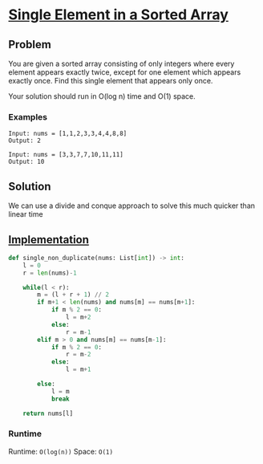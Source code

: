 # [Single Element in a Sorted Array](https://leetcode.com/problems/single-element-in-a-sorted-array/)

## Problem

You are given a sorted array consisting of only integers where every element appears exactly twice, except for one element which appears exactly once. Find this single element that appears only once.

Your solution should run in O(log n) time and O(1) space.

### Examples

```
Input: nums = [1,1,2,3,3,4,4,8,8]
Output: 2

Input: nums = [3,3,7,7,10,11,11]
Output: 10
```

## Solution

We can use a divide and conque approach to solve this much quicker than linear time

## [Implementation](https://github.com/antoniojkim/AlgLib/blob/master/Algorithms/Divide%20and%20Conquer/Single%20Element%20in%20a%20Sorted%20Array/single_element_sorted_array.py#L5)

```python
def single_non_duplicate(nums: List[int]) -> int:
    l = 0
    r = len(nums)-1

    while(l < r):
        m = (l + r + 1) // 2
        if m+1 < len(nums) and nums[m] == nums[m+1]:
            if m % 2 == 0:
                l = m+2
            else:
                r = m-1
        elif m > 0 and nums[m] == nums[m-1]:
            if m % 2 == 0:
                r = m-2
            else:
                l = m+1

        else:
            l = m
            break

    return nums[l]
```

### Runtime

Runtime: `O(log(n))`
Space: `O(1)`
